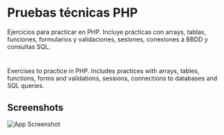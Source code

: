 
# Pruebas técnicas PHP

Ejercicios para practicar en PHP.
Incluye prácticas con arrays, tablas, funciones, formularios y validaciones, sesiones, conexiones a BBDD y consultas SQL. 

#

Exercises to practice in PHP.
Includes practices with arrays, tables, functions, forms and validations, sessions, connections to databases and SQL queries.
## Screenshots

![App Screenshot](https://i.ibb.co/86v96k8/5.jpg)

  